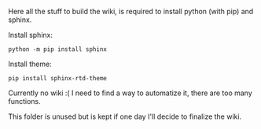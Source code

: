 
Here all the stuff to build the wiki, is required to install python (with pip) and sphinx.

Install sphinx:

	python -m pip install sphinx

Install theme:

	pip install sphinx-rtd-theme

Currently no wiki :( I need to find a way to automatize it, there are too many functions.

This folder is unused but is kept if one day I'll decide to finalize the wiki.
